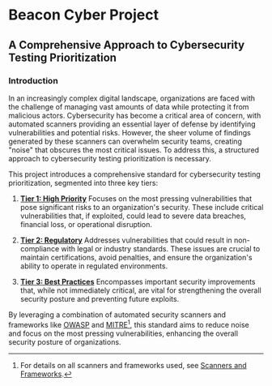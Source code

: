 # Beacon Cyber Project

## A Comprehensive Approach to Cybersecurity Testing Prioritization

### Introduction

In an increasingly complex digital landscape, organizations are faced with the challenge of managing vast amounts of data while protecting it from malicious actors. Cybersecurity has become a critical area of concern, with automated scanners providing an essential layer of defense by identifying vulnerabilities and potential risks. However, the sheer volume of findings generated by these scanners can overwhelm security teams, creating "noise" that obscures the most critical issues. To address this, a structured approach to cybersecurity testing prioritization is necessary.

This project introduces a comprehensive standard for cybersecurity testing prioritization, segmented into three key tiers:

1. **[Tier 1: High Priority](tiers/tier-1-critical-threat-management.md)**
   Focuses on the most pressing vulnerabilities that pose significant risks to an organization's security. These include critical vulnerabilities that, if exploited, could lead to severe data breaches, financial loss, or operational disruption.

2. **[Tier 2: Regulatory](tiers/tier-2-regulatory.md)**
   Addresses vulnerabilities that could result in non-compliance with legal or industry standards. These issues are crucial to maintain certifications, avoid penalties, and ensure the organization's ability to operate in regulated environments.

3. **[Tier 3: Best Practices](tiers/tier-3-best-practices.md)**
   Encompasses important security improvements that, while not immediately critical, are vital for strengthening the overall security posture and preventing future exploits.

By leveraging a combination of automated security scanners and frameworks like [OWASP](https://owasp.org/) and [MITRE](https://attack.mitre.org/)[^1], this standard aims to reduce noise and focus on the most pressing vulnerabilities, enhancing the overall security posture of organizations.

[^1]: For details on all scanners and frameworks used, see [Scanners and Frameworks](scanners-and-frameworks.md).
